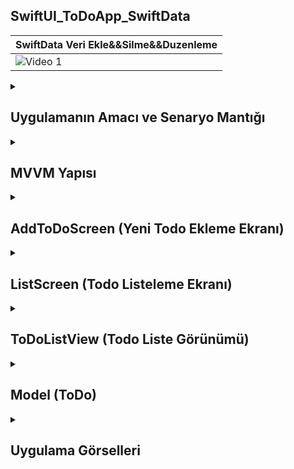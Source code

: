 ## SwiftUI_ToDoApp_SwiftData
| SwiftData Veri Ekle&&Silme&&Duzenleme |
|---------|
| ![Video 1](https://github.com/user-attachments/assets/85087770-72f4-4ce6-92cd-c359311e645c) | 


 <details>
    <summary><h2>Uygulamanın Amacı ve Senaryo Mantığı</h2></summary>
    Proje Amacı
   Bu uygulama, iki farklı veri kaynağından (local JSON dosyası ve canlı web servisi) veri çekmek için yapılandırılmıştır. Amaç, arka uç (backend) tarafında yapılan değişiklikleri hızlıca test edebilmek ve veri akışını bir satırla değiştirebilmek. Geliştirilen senaryoya göre, arka uç geliştiren kişiyle iletişim kurarak, uygulama içinde yapılan JSON verisi değişikliklerini hızlıca görebilmek hedeflenmiştir. Bu nedenle, LocalService ve WebService sınıfları farklı veri çekme yöntemlerini implement eder, ancak ana yapı değişmeden kalır. Bu senaryoda, uygulama sadece hangi veri kaynağından veri çekeceğini belirler ve bu kaynak, kolayca değiştirilebilir.
  </details>  


  <details>
    <summary><h2>MVVM Yapısı</h2></summary>
     Bu yapı ile uygulamanız, kullanıcıların Todo öğelerini eklemesini, listelemesini, düzenlemesini ve silmesini sağlar. SwiftData ile veritabanı yönetimi yapılırken, MVVM yapısı ile kodunuzu daha temiz ve yönetilebilir tutarsınız.
     MVVM (Model-View-ViewModel) yapısı, uygulamanın veri ile ilgili iş mantığının View ve Model arasında temiz bir ayrım yaparak yönetilmesine olanak tanır. Bu yapı, uygulamanın daha kolay yönetilmesini, test edilmesini ve bakımının yapılmasını sağlar.
     - Model
     - View
     - Viewmodel
  </details> 

  <details>
    <summary><h2>AddToDoScreen (Yeni Todo Ekleme Ekranı)</h2></summary>
    @Environment(.modelContext): SwiftData'dan gelen model context'e erişim sağlar. Bu, verileri kaydetmek ve yönetmek için kullanılır.
    @Environment(.dismiss): Ekranı kapatmak için kullanılan dismiss fonksiyonuna erişim sağlar.
    @State private var name ve @State private var priority: Kullanıcının girdiği verileri (Todo öğesinin adı ve önceliği) tutar.
    isFormValid: Formun geçerli olup olmadığını kontrol eden bir hesaplanan özellik. Adın boş olup olmadığı ve önceliğin seçilip seçilmediğini kontrol eder.
    TextField: Kullanıcının isim ve öncelik bilgilerini girmesini sağlar.
    ToolbarItem: Ekranın üst kısmında iki buton (gizle ve kaydet) gösterir. Kaydetme butonu, form geçerli değilse devre dışı bırakılır
    
    ```
     import SwiftUI
      import SwiftData

    struct AddToDoScreen: View {
    @Environment(\.modelContext) private var context
    @Environment(\.dismiss) private var dismiss
    
    @State private var name : String = ""
    @State private var priority : Int?
    
    private var isFormValid : Bool {
        !name.trimmingCharacters(in: .whitespaces).isEmpty && priority != nil
    }
    
    var body: some View {
        NavigationStack {
            Form {
                TextField(text: $name) {
                    Text("Name")
                }
                TextField(value: $priority, format: .number) {
                    Text("Priority")
                }
            }.navigationTitle("Add ToDo")
                .toolbar {
                    ToolbarItem(placement: .topBarLeading) {
                        Button {
                            dismiss()
                        } label: {
                            Text("Dismiss")
                        }
                    }
                    ToolbarItem(placement: .topBarTrailing) {
                        Button {
                            guard let priority = priority else { return }
                            let toDo = ToDo(name: name, priority: priority)
                            // Kaydetme işlemi
                            context.insert(toDo)
                            do {
                                try context.save()
                            } catch {
                                print(error.localizedDescription)
                            }
                            dismiss()
                        } label: {
                            Text("Save")
                        }.disabled(!isFormValid)
                    }
                }
        }
    }
    }


    ```
  </details> 


  <details>
    <summary><h2>ListScreen (Todo Listeleme Ekranı)</h2></summary>
   @Query: Bu, SwiftData'nın veritabanındaki Todo öğelerini sıralar. Burada, isimlerine göre artan sırayla Todo öğeleri çekiliyor.
   isAddToDoPresented: Yeni Todo ekranının gösterilip gösterilmeyeceğini kontrol eden bir durum (state).
   .sheet(isPresented: $isAddToDoPresented): Bu, kullanıcı "Add ToDo" butonuna tıkladığında AddToDoScreen ekranını açan bir modal (sayfa açma) görünümüdür.
    
    ```
    import SwiftUI

    struct ListScreen: View {
    @Query(sort: \ToDo.name, order: .forward) private var toDos: [ToDo]
    @State private var isAddToDoPresented : Bool = false
    
    
    var body: some View {
        ToDoListView(toDos: toDos)
            .toolbar {
                ToolbarItem(placement: .topBarTrailing) {
                    Button {
                        isAddToDoPresented = true
                    } label: {
                        Text("Add ToDo")
                    }

                }
            }
            .sheet(isPresented: $isAddToDoPresented) {
                NavigationStack{
                    AddToDoScreen()
                }
            }
        
    }
    }

    #Preview {
    NavigationStack {
        ListScreen().modelContainer(for: [ToDo.self])
    }
    }

    ```
  </details> 


  <details>
    <summary><h2>ToDoListView (Todo Liste Görünümü)</h2></summary>
   List: Todo öğelerini liste halinde gösterir. ForEach, her bir Todo öğesini döngüye sokarak görüntüler.
   NavigationLink: Her bir Todo öğesine tıklandığında, detay ekranına gitmek için kullanılan bir bağlantıdır.
   onDelete: Kullanıcı bir öğeyi silmek istediğinde tetiklenen bir işlem. Silinen Todo öğesi context.delete(toDo) ile silinir ve sonra veritabanına kaydedilir.
   navigationDestination: Bir Todo öğesine tıklandığında detay ekranına yönlendirilir.
    
    ```
    import SwiftUI

    struct ToDoListView: View {
    let toDos : [ToDo]
    @Environment(\.modelContext) private var context
    
    var body: some View {
        List {
            ForEach(toDos) { toDo in
                NavigationLink(value: toDo) {
                    HStack {
                        Text(toDo.name)
                        Spacer()
                        Text(toDo.priority.description)
                    }
                }
            }.onDelete { indexSet in
                indexSet.forEach { index in
                    let toDo = toDos[index]
                    context.delete(toDo)
                    do {
                        try context.save()
                    } catch {
                        print(error.localizedDescription)
                    }
                }
            }
        }.navigationDestination(for: ToDo.self) { toDo in
            ToDoDetailScreen(toDo: toDo)
        }
    }
     }

    #Preview {
    ToDoListView(toDos: [ToDo(name: "Test", priority: 123)]).modelContainer(for: [ToDo.self])
    }




    ```
  </details> 

  

  
  <details>
    <summary><h2>Model (ToDo)</h2></summary>
     @Model: SwiftData'da veri modeli olduğunu belirtir. Burada ToDo sınıfı, her Todo öğesinin adı (name) ve önceliği (priority) gibi bilgileri tutar.
    init(name:priority:): ToDo nesnesinin oluşturulabilmesi için bir başlatıcı (constructor) fonksiyonu sağlar.
    
    ```
    import Foundation
    import SwiftData

    @Model
    final class ToDo {
    var name: String
    var priority : Int
    
    init(name: String, priority: Int) {
        self.name = name
        self.priority = priority
     }
    }


    ```
  </details> 



  


<details>
    <summary><h2>Uygulama Görselleri </h2></summary>
    
    
 <table style="width: 100%;">
    <tr>
        <td style="text-align: center; width: 16.67%;">
            <h4 style="font-size: 14px;">SwidtData Veri Ekleme</h4>
            <img src="https://github.com/user-attachments/assets/b1035c0b-7120-485d-a36f-15ccc6497fed" style="width: 100%; height: auto;">
        </td>
        <td style="text-align: center; width: 16.67%;">
            <h4 style="font-size: 14px;">SwiftData Veri Silme<</h4>
            <img src="https://github.com/user-attachments/assets/ab622ee5-ef5a-4554-8504-ae96f7cf82e6" style="width: 100%; height: auto;">
        </td>
              <td style="text-align: center; width: 16.67%;">
            <h4 style="font-size: 14px;">SwiftData Veri Silme<</h4>
            <img src="https://github.com/user-attachments/assets/2f23c617-cfeb-4bcf-9bfb-3ef37ab16e2d" style="width: 100%; height: auto;">
        </td>
    </tr>
</table>
  </details> 

